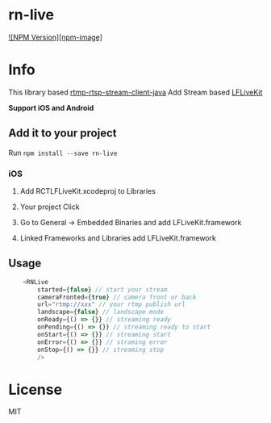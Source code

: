 # rn-live

[![NPM Version][npm-image]][npm-url]

# Info
This library based [rtmp-rtsp-stream-client-java](https://github.com/pedroSG94/rtmp-rtsp-stream-client-java)
Add Stream based [LFLiveKit](https://github.com/LaiFengiOS/LFLiveKit)

**Support iOS and Android**

## Add it to your project

Run `npm install --save rn-live`

### iOS

1. Add RCTLFLiveKit.xcodeproj to Libraries

2. Your project Click

3. Go to General -> Embedded Binaries and add LFLiveKit.framework

4. Linked Frameworks and Libraries add LFLiveKit.framework

## Usage

```javascript
    <RNLive
        started={false} // start your stream
        cameraFronted={true} // camera front or back
        url="rtmp://xxx" // your rtmp publish url
        landscape={false} // landscape mode
        onReady={() => {}} // streaming ready
        onPending={() => {}} // streaming ready to start
        onStart={() => {}} // streaming start
        onError={() => {}} // straming error
        onStop={() => {}} // streaming stop
        />
```

# License
MIT

[npm-url]: https://www.npmjs.com/package/rn-live